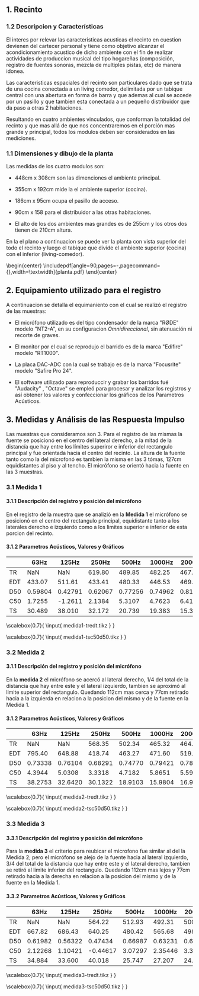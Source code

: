 ## 1. Recinto

### 1.2 Descripcion y Características

El interes por relevar las caracteristicas acusticas el recinto en cuestion
devienen del cartecer personal y tiene como objetivo alcanzar el
acondicionamiento acustico de dicho ambiente con el fin de realizar 
actividades de produccion musical del tipo hogareñas (composición, registro de
fuentes sonoras, mezcla de multiples pistas, etc) de manera idonea.

Las caracteristicas espaciales del recinto son particulares dado que se trata
de una cocina conectada a un living comedor, delimitada por un tabique central
con una abertura en forma de barra y que ademas al cual se accede por un
pasillo y que tambien esta conectada a un pequeño distribuidor que da paso a
otras 2 habitaciones.  

Resultando en cuatro ambientes vinculados, que conforman la totalidad del recinto y
que mas allá de que nos concentraremos en el porción mas grande y principal,
todos los modulos deben ser considerados en las mediciones.

### 1.1 Dimensiones y dibujo de la planta

Las medidas de los cuatro modulos son:

* 448cm x 308cm son las dimenciones el ambiente principal.

* 355cm x 192cm mide la el ambiente superior (cocina).

* 186cm x 95cm ocupa el pasillo de acceso.

* 90cm  x 158 para el distribuidor a las otras habitaciones.

* El alto de los dos ambientes mas grandes es de 255cm y los otros dos tienen
  de 210cm altura.

En la el plano a continuacion se puede ver la planta con vista superior del
todo el recinto y luego el tabique que divide el ambiente superior (cocina) con el
inferior (living-comedor).

\begin{center}
\includepdf[angle=90,pages=-,pagecommand={},width=\textwidth]{planta.pdf}
\end{center}

## 2. Equipamiento utilizado para el registro 

A continuacion se detalla el equimaniento con el cual se realizó el registro de
las muestras: 


* El micrófono utilizado es del tipo condensador de la marca "RØDE" modelo
  "NT2-A", en su configuracion *Omnidireccional*, sin atenuación ni recorte de
  graves.

* El monitor por el cual se reprodujo el barrido es de la marca "Edifire" modelo
  "RT1000".

* La placa DAC-ADC con la cual se trabajo es  de la marca "Focusrite" modelo
  "Safire Pro 24".

* El software utilizado para reproduccir y grabar los barridos fué "Audacity" ,
  "Octave" se empleó para procesar y analizar los registros y así obtener los
  valores y confeccionar los gráficos de los Parametros Acústicos. 


## 3. Medidas y Análisis de las Respuesta Impulso

Las muestras que consideramos son 3. Para el registro de las mismas la fuente
se posicionó en el centro del lateral derecho, a la mitad de la distancía que
hay entre los límites superiror e inferior del rectangulo principal y fue
orientada hacia el centro del recinto. La altura de la fuente tanto como la del
microfonó es tambien la misma en las 3 tómas, 127cm equidistantes al piso y al
tencho. El micrófono se orientó hacia la fuente en las 3 muestras.
 
### 3.1 Medida 1

#### 3.1.1 Descripción del registro y posición del micrófono

En el registro de la muestra que se analizió en la **Medida 1** el micrófono
se posicionó en el centro del rectangulo principal, equidistante tanto a los
laterales derecho e izquierdo como a los limites superior e inferior de
esta porcion del recinto. 

#### 3.1.2 Parametros Acústicos, Valores y Gráficos 

|     | 63Hz    | 125Hz   | 250Hz   | 500Hz   | 1000Hz  | 2000Hz  | 4000Hz  | 8000Hz  | Promedio |
|-----|---------|---------|---------|---------|---------|---------|---------|---------|----------|
| TR  | NaN     | NaN     | 619.80  |  489.85 | 482.25  | 467.02  | 439.39  | 382.17  | 432.91   |
| EDT | 433.07  | 511.61  | 433.41  |  480.33 | 446.53  | 469.07  | 470.42  | 472.78  | 462.41   |
| D50 | 0.59804 | 0.42791 | 0.62067 |  0.77256| 0.74962 | 0.81429 | 0.82185 | 0.86290 | 0.85169  |
| C50 | 1.7255  |-1.2611  | 2.1384  |  5.3107 | 4.7623  | 6.4195  | 6.6400  | 7.9891  | 7.5910   |
| TS  | 30.489  | 38.010  | 32.172  |  20.739 | 19.383  | 15.357  | 13.732  | 10.000  | 11.170   |

\scalebox{0.7}{
    \input{ medida1-tredt.tikz }
}

\scalebox{0.7}{
    \input{ medida1-tsc50d50.tikz }
}

### 3.2 Medida 2

#### 3.1.1 Descripción del registro y posición del micrófono

En la **medida 2** el micrófono se acercó al lateral derecho, 1/4 del total de
la distancia que hay entre este y el lateral izquierdo, tambien se aproximó al
limite superior del rectangulo. Quedando 112cm mas cerca y 77cm retirado hacia
a la izquierda en relacion a la posicion del mismo y de la fuente en la
Medida 1.


#### 3.1.2 Parametros Acústicos, Valores y Gráficos 

|     | 63Hz    | 125Hz   | 250Hz   | 500Hz   | 1000Hz  | 2000Hz  | 4000Hz  | 8000Hz  | Promedio |
|-----|---------|---------|---------|---------|---------|---------|---------|---------|----------|
| TR  | NaN     | NaN     | 568.35  | 502.34  | 465.32  | 464.09  | 454.82  | 401.28  | 423.23   | 
| EDT | 795.40  | 648.88  | 418.74  | 463.27  | 471.60  | 519.88  | 496.00  | 362.82  | 409.14   |
| D50 | 0.73338 | 0.76104 | 0.68291 | 0.74770 | 0.79421 | 0.78369 | 0.81667 | 0.89307 | 0.86226  |
| C50 | 4.3944  | 5.0308  | 3.3318  | 4.7182  | 5.8651  | 5.5906  | 6.4882  | 9.2181  | 7.9657   |
| TS  | 38.2753 | 32.6420 | 30.1322 | 18.9103 | 15.9804 | 16.9423 | 14.9980 | 9.6625  | 11.7637  |

\scalebox{0.7}{
    \input{ medida2-tredt.tikz }
}

\scalebox{0.7}{
    \input{ medida2-tsc50d50.tikz }
}

### 3.3 Medida 3

#### 3.3.1 Descripción del registro y posición del micrófono

Para la **medida 3** el criterio para reubicar el microfono fue similar al del la
Medida 2; pero el micrófono se alejo de la fuente hacia al lateral izquierdo,
3/4 del total de la distancia que hay entre este y el lateral derecho, tambien
se retiró al limite inferior del rectangulo. Quedando 112cm mas lejos y 77cm
retirado hacia a la derecha en relacion a la posicion del mismo y de la fuente
en la Medida 1.

#### 3.3.2 Parametros Acústicos, Valores y Gráficos 

|     | 63Hz    | 125Hz   | 250Hz   | 500Hz   | 1000Hz  | 2000Hz  | 4000Hz  | 8000Hz  | Promedio |
|-----|---------|---------|---------|---------|---------|---------|---------|---------|----------|
| TR  | NaN     | NaN     | 564.22  |512.93   | 492.31  | 500.46  | 483.17  | 429.66  | 453.67   |
| EDT | 667.82  | 686.43  | 640.25  |480.42   | 565.68  | 498.18  | 520.45  | 423.67  | 462.59   |
| D50 | 0.61982 | 0.56322 | 0.47434 |0.66987  | 0.63231 | 0.68570 | 0.71619 | 0.75380 | 0.75524  |
| C50 | 2.12268 | 1.10421 | -0.44617|3.07297  | 2.35446 | 3.38795 | 4.01993 | 4.85967 | 4.89338  |
| TS  | 34.884  | 33.600  | 40.018  |25.747   | 27.207  | 24.146  | 22.966  | 18.361  | 18.798   |

\scalebox{0.7}{
    \input{ medida3-tredt.tikz }
}

\scalebox{0.7}{
    \input{ medida3-tsc50d50.tikz }
}
 


